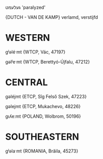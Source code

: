 געלעמט
'paralyzed'

{DUTCH - VAN DE KAMP}
verlamd, verstijfd

WESTERN
========

gʲəléˑmt {WTCP, Vác, 47197}

gəlʲeˑmt {WTCP, Berettyó-Újfalu, 47212}

CENTRAL
========

gəléjmt {ETCP, Sîg Felső Szek, 47223}

gəlejmt {ETCP, Mukachevo, 48226}

gɩʎeːmt {POLAND, Wolbrom, 50196}

SOUTHEASTERN
==============

gʲəlaˑmt {ROMANIA, Brăila, 45273}
